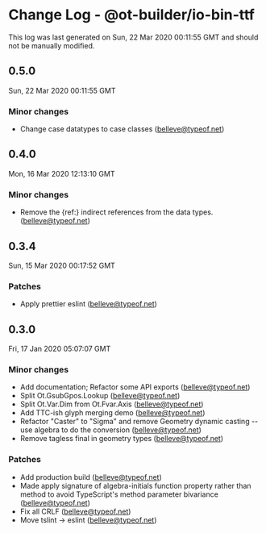 # Change Log - @ot-builder/io-bin-ttf

This log was last generated on Sun, 22 Mar 2020 00:11:55 GMT and should not be manually modified.

## 0.5.0
Sun, 22 Mar 2020 00:11:55 GMT

### Minor changes

- Change case datatypes to case classes (belleve@typeof.net)
## 0.4.0
Mon, 16 Mar 2020 12:13:10 GMT

### Minor changes

- Remove the {ref:} indirect references from the data types. (belleve@typeof.net)
## 0.3.4
Sun, 15 Mar 2020 00:17:52 GMT

### Patches

- Apply prettier eslint (belleve@typeof.net)
## 0.3.0
Fri, 17 Jan 2020 05:07:07 GMT

### Minor changes

- Add documentation; Refactor some API exports (belleve@typeof.net)
- Split Ot.GsubGpos.Lookup (belleve@typeof.net)
- Split Ot.Var.Dim from Ot.Fvar.Axis (belleve@typeof.net)
- Add TTC-ish glyph merging demo (belleve@typeof.net)
- Refactor "Caster" to "Sigma" and remove Geometry dynamic casting -- use algebra to do the conversion (belleve@typeof.net)
- Remove tagless final in geometry types (belleve@typeof.net)
### Patches

- Add production build (belleve@typeof.net)
- Made apply signature of algebra-initials function property rather than method to avoid TypeScript's method parameter bivariance (belleve@typeof.net)
- Fix all CRLF (belleve@typeof.net)
- Move tslint -> eslint (belleve@typeof.net)